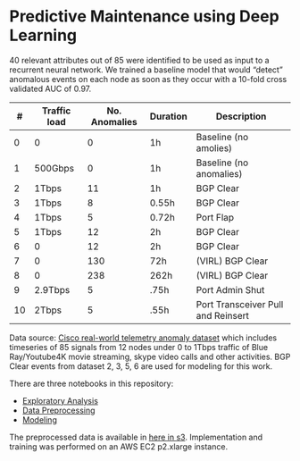 # Predictive Maintenance using Deep Learning
40 relevant attributes out of 85 were identified to be used as input to a recurrent neural network. We trained a baseline model that would “detect” anomalous events on each node as soon as they occur with a 10-fold cross validated AUC of 0.97. 

| #  | Traffic load | No. Anomalies | Duration | Description                        |
|----|--------------|---------------|----------|------------------------------------|
| 0  | 0            | 0             | 1h       | Baseline (no amolies)              |
| 1  | 500Gbps      | 0             | 1h       | Baseline (no anomalies)            |
| 2  | 1Tbps        | 11            | 1h       | BGP Clear                          |
| 3  | 1Tbps        | 8             | 0.55h    | BGP Clear                          |
| 4  | 1Tbps        | 5             | 0.72h    | Port Flap                          |
| 5  | 1Tbps        | 12            | 2h       | BGP Clear                          |
| 6  | 0            | 12            | 2h       | BGP Clear                          |
| 7  | 0            | 130           | 72h      | (VIRL) BGP Clear                   |
| 8  | 0            | 238           | 262h     | (VIRL) BGP Clear                   |
| 9  | 2.9Tbps      | 5             | .75h     | Port Admin Shut                    |
| 10 | 2Tbps        | 5             | .55h     | Port Transceiver Pull and Reinsert |

Data source: [Cisco real-world telemetry anomaly dataset](https://github.com/cisco-ie/telemetry) which includes timeseries of 85 signals from 12 nodes under 0 to 1Tbps traffic of Blue Ray/Youtube4K movie streaming, skype video calls and other activities. BGP Clear events from dataset 2, 3, 5, 6 are used for modeling for this work.

There are three notebooks in this repository:

- [Exploratory Analysis](./cisco_telemetry_eda_20190326.ipynb)
- [Data Preprocessing](./cisco_telemetry_data_preprocessing_20190401.ipynb)
- [Modeling](./cisco_telemetry_rnn_modeling_20190401.ipynb)

The preprocessed data is available in [here in s3](https://s3.amazonaws.com/cisco-anomaly-detection/preprocessed_20190401.pkl). Implementation and training was performed on an AWS EC2 p2.xlarge instance.


